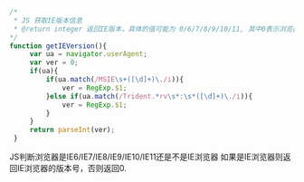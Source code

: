 ```javascript
/*
 * JS 获取IE版本信息
 * @return integer 返回IE版本，具体的值可能为 0/6/7/8/9/10/11, 其中0表示浏览器不是IE内核
*/
function getIEVersion(){
     var ua = navigator.userAgent;
     var ver = 0;
     if(ua){
         if(ua.match(/MSIE\s+([\d]+)\./i)){
             ver = RegExp.$1;
         }else if(ua.match(/Trident.*rv\s*:\s*([\d]+)\./i)){
             ver = RegExp.$1;
         }
     }
     return parseInt(ver);
 }
```

JS判断浏览器是IE6/IE7/IE8/IE9/IE10/IE11还是不是IE浏览器
如果是IE浏览器则返回IE浏览器的版本号，否则返回0.